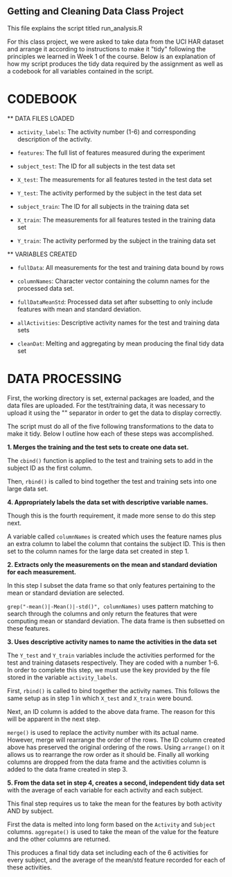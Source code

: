 ## Getting and Cleaning Data Class Project
This file explains the script titled run_analysis.R

For this class project, we were asked to take data from the UCI HAR dataset and
arrange it according to instructions to make it "tidy" following the principles
we learned in Week 1 of the course. Below is an explanation of how my script
produces the tidy data required by the assignment as well as a codebook for all
variables contained in the script.

# CODEBOOK
** DATA FILES LOADED
* `activity_labels`: The activity number (1-6) and corresponding description of
the activity.

* `features`: The full list of features measured during the experiment

* `subject_test`: The ID for all subjects in the test data set

* `X_test`: The measurements for all features tested in the test data set

* `Y_test`: The activity performed by the subject in the test data set

* `subject_train`: The ID for all subjects in the training data set

* `X_train`: The measurements for all features tested in the training data set

* `Y_train`: The activity performed by the subject in the training data set

** VARIABLES CREATED

* `fullData`: All measurements for the test and training data bound by rows

* `columnNames`: Character vector containing the column names for the processed
data set.

* `fullDataMeanStd`: Processed data set after subsetting to only include features
with mean and standard deviation.

* `allActivities`: Descriptive activity names for the test and training data
sets

* `cleanDat`: Melting and aggregating by mean producing the final tidy data set

# DATA PROCESSING
First, the working directory is set, external packages are loaded, and the data
files are uploaded. For the test/training data, it was necessary to upload it
using the "" separator in order to get the data to display correctly.

The script must do all of the five following transformations to the data to
make it tidy. Below I outline how each of these steps was accomplished.

**1. Merges the training and the test sets to create one data set.**

The `cbind()` function is applied to the test and training sets to add in the
subject ID as the first column.

Then, `rbind()` is called to bind together the test and training sets into one
large data set.

**4. Appropriately labels the data set with descriptive variable names.**

Though this is the fourth requirement, it made more sense to do this step next.

A variable called `columnNames` is created which uses the feature names plus an
extra column to label the column that contains the subject ID. This is then set
to the column names for the large data set created in step 1.

**2. Extracts only the measurements on the mean and standard deviation for each 
measurement.**

In this step I subset the data frame so that only features pertaining to the
mean or standard deviation are selected.

`grep("-mean()|-Mean()|-std()", columnNames)` uses pattern matching to search
through the columns and only return the features that were computing mean or
standard deviation. The data frame is then subsetted on these features.
 
**3. Uses descriptive activity names to name the activities in the data set**

The `Y_test` and `Y_train` variables include the activities performed for the
test and training datasets respectively. They are coded with a number 1-6. In
order to complete this step, we must use the key provided by the file stored
in the variable `activity_labels`. 

First, `rbind()` is called to bind together the activity names. This follows
the same setup as in step 1 in which `X_test` and `X_train` were bound.

Next, an ID column is added to the above data frame. The reason for this will
be apparent in the next step.

`merge()` is used to replace the activity number with its actual name. However,
merge will rearrange the order of the rows. The ID column created above has
preserved the original ordering of the rows. Using `arrange()` on it allows us
to rearrange the row order as it should be. Finally all working columns are
dropped from the data frame and the activities column is added to the data
frame created in step 3.

**5. From the data set in step 4, creates a second, independent tidy data set** 
with the average of each variable for each activity and each subject.

This final step requires us to take the mean for the features by both activity
AND by subject.

First the data is melted into long form based on the `Activity` and `Subject` 
columns. `aggregate()` is used to take the mean of the value for the feature
and the other columns are returned. 

This produces a final tidy data set including each of the 6 activities for
every subject, and the average of the mean/std feature recorded for each of 
these activities.